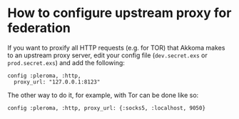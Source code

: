 # How to configure upstream proxy for federation
If you want to proxify all HTTP requests (e.g. for TOR) that Akkoma makes to an upstream proxy server, edit your config file (`dev.secret.exs` or `prod.secret.exs`) and add the following:

```
config :pleroma, :http,
  proxy_url: "127.0.0.1:8123"
```

The other way to do it, for example, with Tor can be done like so:
```
config :pleroma, :http, proxy_url: {:socks5, :localhost, 9050}
```
